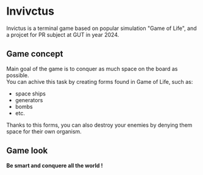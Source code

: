 # Invivctus

Invictus is a terminal game based on popular simulation "Game of Life",
and a projcet for PR subject at GUT in year 2024.

## Game concept

Main goal of the game is to conquer as much space on the board as possible.  
You can achive this task by creating forms found in Game of Life, such as:
- space ships
- generators
- bombs
- etc.

Thanks to this forms, you can also destroy your enemies by denying them space
for their own organism.

## Game look

**Be smart and conquere all the world !**
